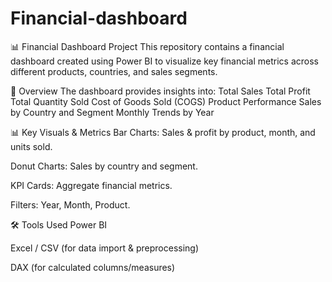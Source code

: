 # Financial-dashboard
📊 Financial Dashboard Project
This repository contains a financial dashboard created using Power BI to visualize key financial metrics across different products, countries, and sales segments.

🧾 Overview
The dashboard provides insights into:
Total Sales
Total Profit
Total Quantity Sold
Cost of Goods Sold (COGS)
Product Performance
Sales by Country and Segment
Monthly Trends by Year

📊 Key Visuals & Metrics
Bar Charts: Sales & profit by product, month, and units sold.

Donut Charts: Sales by country and segment.

KPI Cards: Aggregate financial metrics.

Filters: Year, Month, Product.

🛠 Tools Used
Power BI

Excel / CSV (for data import & preprocessing)

DAX (for calculated columns/measures)
